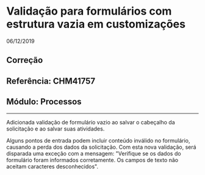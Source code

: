 # Validação para formulários com estrutura vazia em customizações
06/12/2019
## Correção
## Referência: CHM41757
## Módulo: Processos
***

Adicionada validação de formulário vazio ao salvar o cabeçalho da solicitação e ao salvar suas atividades.

Alguns pontos de entrada podem incluir conteúdo inválido no formulário, causando a perda dos dados da solicitação. Com esta nova validação, será disparada uma exceção com a mensagem: "Verifique se os dados do formulário foram informados corretamente. Os campos de texto não aceitam caracteres desconhecidos".